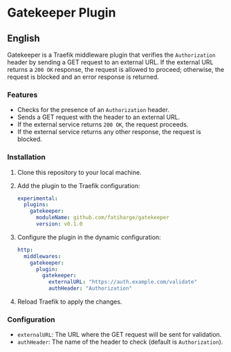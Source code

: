 # Gatekeeper Plugin

## English

Gatekeeper is a Traefik middleware plugin that verifies the `Authorization` header by sending a GET request to an external URL. If the external URL returns a `200 OK` response, the request is allowed to proceed; otherwise, the request is blocked and an error response is returned.

### Features
- Checks for the presence of an `Authorization` header.
- Sends a GET request with the header to an external URL.
- If the external service returns `200 OK`, the request proceeds.
- If the external service returns any other response, the request is blocked.

### Installation

1. Clone this repository to your local machine.
2. Add the plugin to the Traefik configuration:

   ```yaml
   experimental:
     plugins:
       gatekeeper:
         moduleName: github.com/fatiharge/gatekeeper
         version: v0.1.0
   ```

3. Configure the plugin in the dynamic configuration:

   ```yaml
   http:
     middlewares:
       gatekeeper:
         plugin:
           gatekeeper:
             externalURL: "https://auth.example.com/validate"
             authHeader: "Authorization"
   ```

4. Reload Traefik to apply the changes.

### Configuration

- `externalURL`: The URL where the GET request will be sent for validation.
- `authHeader`: The name of the header to check (default is `Authorization`).